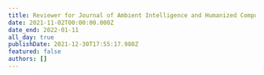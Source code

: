 ```yaml
---
title: Reviewer for Journal of Ambient Intelligence and Humanized Computing
date: 2021-11-02T00:00:00.000Z
date_end: 2022-01-11
all_day: true
publishDate: 2021-12-30T17:55:17.980Z
featured: false
authors: []
---
```

